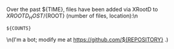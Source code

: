 Over the past ${TIME}, files have been added via XRootD to ${XROOTD_HOST}/${ROOT} (number of files, location):\\n
```
${COUNTS}
```
\\n(I'm a bot; modify me at https://github.com/${REPOSITORY} .)
